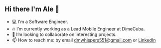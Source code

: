 ## Hi there I'm Ale 🖖
- 💻 I'm a Software Engineer.
- 🔥 I’m currently working as a Lead Mobile Engineer at DimeCuba.
- 👊 I’m looking to collaborate on interesting projects.
- 📫 How to reach me: by email dmwhispers551@gmail.com or [LinkedIn](https://www.linkedin.com/in/alejandro-martín-albalah)
